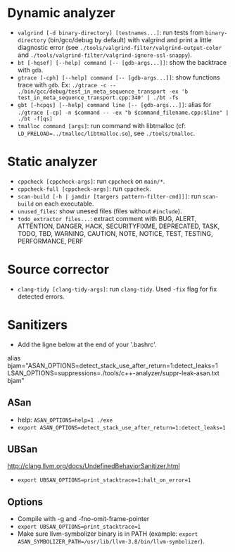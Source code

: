# Dynamic analyzer

- `valgrind [-d binary-directory] [testnames...]`: run tests from `binary-directory` (bin/gcc/debug by default) with valgrind and print a little diagnostic error (see `./tools/valgrind-filter/valgrind-output-color` and `./tools/valgrind-filter/valgrind-ignore-ssl-snappy`).
- `bt [-hqsef] [--help] command [-- [gdb-args...]]`: show the backtrace with `gdb`.
- `gtrace [-cph] [--help] command [-- [gdb-args...]]`: show functions trace with `gdb`.
Ex: `./gtrace -c -- ./bin/gcc/debug/test_in_meta_sequence_transport -ex 'b test_in_meta_sequence_transport.cpp:340' | ./bt -fs`
- `gbt [-hcpqs] [--help] command line [-- [gdb-args...]]`: alias for `./gtrace [-cp] -n $command -- -ex "b $command_filename.cpp:$line" | ./bt -f[qs]`
- `tmalloc command [args]`: run command with libtmalloc (cf: `LD_PRELOAD=../tmalloc/libtmalloc.so`), see `./tools/tmalloc`.

# Static analyzer

- `cppcheck [cppcheck-args]`: run `cppcheck` on `main/*`.
- `cppcheck-full [cppcheck-args]`: run `cppcheck`.
- `scan-build [-h | jamdir [targers pattern-filter-cmd]]]`: run `scan-build` on each executable.
- `unused_files`: show unesed files (files without `#include`).
- `todo_extractor files...`: extract comment with BUG, ALERT, ATTENTION, DANGER, HACK, SECURITYFIXME, DEPRECATED, TASK, TODO, TBD, WARNING, CAUTION, NOTE, NOTICE, TEST, TESTING, PERFORMANCE, PERF

# Source corrector

- `clang-tidy [clang-tidy-args]`: run `clang-tidy`. Used `-fix` flag for fix detected errors.

# Sanitizers

- Add the ligne below at the end of your '.bashrc'.

alias bjam="ASAN_OPTIONS=detect_stack_use_after_return=1:detect_leaks=1 LSAN_OPTIONS=suppressions=./tools/c++-analyzer/suppr-leak-asan.txt bjam"

## ASan

 - help: `ASAN_OPTIONS=help=1 ./exe`
 - `export ASAN_OPTIONS=detect_stack_use_after_return=1:detect_leaks=1`

## UBSan

http://clang.llvm.org/docs/UndefinedBehaviorSanitizer.html

 -  `export UBSAN_OPTIONS=print_stacktrace=1:halt_on_error=1`

## Options

- Compile with -g and -fno-omit-frame-pointer
- `export UBSAN_OPTIONS=print_stacktrace=1`
- Make sure llvm-symbolizer binary is in PATH (example: `export ASAN_SYMBOLIZER_PATH=/usr/lib/llvm-3.8/bin/llvm-symbolizer`).
